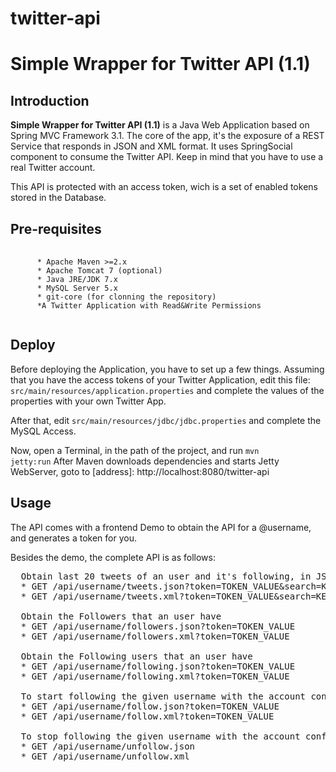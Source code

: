 twitter-api
===========

Simple Wrapper for Twitter API (1.1)
=============

Introduction
------------

<b>Simple Wrapper for Twitter API (1.1)</b> is a Java Web Application based on Spring MVC Framework 3.1.
The core of the app, it's the exposure of a REST Service that responds in JSON and XML format.
It uses SpringSocial component to consume the Twitter API.
Keep in mind that you have to use a real Twitter account.

This API is protected with an access token, wich is a set of enabled tokens stored in the Database.

Pre-requisites
--------------

<pre>
  <code>
      * Apache Maven >=2.x
      * Apache Tomcat 7 (optional)
      * Java JRE/JDK 7.x
      * MySQL Server 5.x
      * git-core (for clonning the repository)
      *A Twitter Application with Read&Write Permissions
   </code>
</pre> 

Deploy
------
Before deploying the Application, you have to set up a few things.
Assuming that you have the access tokens of your Twitter Application, edit this file:
<code>src/main/resources/application.properties</code> and complete the values of the properties with your own Twitter App.

After that, edit <code>src/main/resources/jdbc/jdbc.properties</code> and complete the MySQL Access. 

Now, open a Terminal, in the path of the project, and run <code>mvn jetty:run</code>
After Maven downloads dependencies and starts Jetty WebServer, goto to [address]: http://localhost:8080/twitter-api

Usage
------

The API comes with a frontend Demo to obtain the API for a @username, and generates a token for you.

Besides the demo, the complete API is as follows:

<pre>
  Obtain last 20 tweets of an user and it's following, in JSON/XML format
  * GET /api/username/tweets.json?token=TOKEN_VALUE&search=KEYWORD (one-only value)
  * GET /api/username/tweets.xml?token=TOKEN_VALUE&search=KEYWORD (one-only value)

  Obtain the Followers that an user have
  * GET /api/username/followers.json?token=TOKEN_VALUE
  * GET /api/username/followers.xml?token=TOKEN_VALUE
  
  Obtain the Following users that an user have
  * GET /api/username/following.json?token=TOKEN_VALUE
  * GET /api/username/following.xml?token=TOKEN_VALUE
  
  To start following the given username with the account configured in the API
  * GET /api/username/follow.json?token=TOKEN_VALUE
  * GET /api/username/follow.xml?token=TOKEN_VALUE
  
  To stop following the given username with the account configured in the API
  * GET /api/username/unfollow.json
  * GET /api/username/unfollow.xml